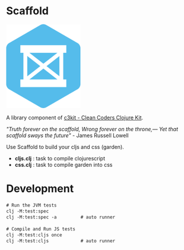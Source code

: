 # Scaffold

![Scaffold](https://github.com/cleancoders/c3kit/blob/master/img/scaffold_200.png?raw=true)

A library component of [c3kit - Clean Coders Clojure Kit](https://github.com/cleancoders/c3kit).

_"Truth forever on the scaffold, Wrong forever on the throne,—
Yet that scaffold sways the future"_ - James Russell Lowell

Use Scaffold to build your cljs and css (garden).

* __cljs.clj__ : task to compile clojurescript
* __css.clj__ : task to compile garden into css

# Development

    # Run the JVM tests
    clj -M:test:spec
    clj -M:test:spec -a         # auto runner

    # Compile and Run JS tests
    clj -M:test:cljs once
    clj -M:test:cljs            # auto runner
